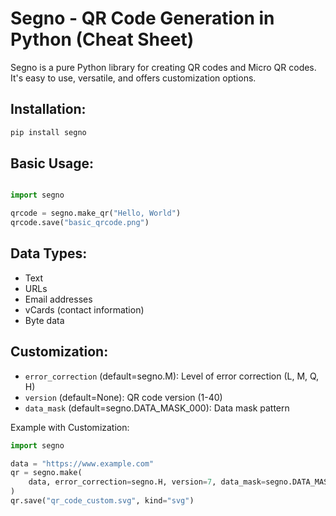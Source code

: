 # Segno - QR Code Generation in Python (Cheat Sheet)

Segno is a pure Python library for creating QR codes and Micro QR codes. It's easy to use, versatile, and offers customization options.

## Installation:

```bash
pip install segno
```
## Basic Usage:

```python

import segno

qrcode = segno.make_qr("Hello, World")
qrcode.save("basic_qrcode.png")
```
## Data Types:

- Text
- URLs
- Email addresses
- vCards (contact information)
- Byte data

## Customization:

- `error_correction` (default=segno.M): Level of error correction (L, M, Q, H)
- `version` (default=None): QR code version (1-40)
- `data_mask` (default=segno.DATA_MASK_000): Data mask pattern

Example with Customization:

```python
import segno

data = "https://www.example.com"
qr = segno.make(
    data, error_correction=segno.H, version=7, data_mask=segno.DATA_MASK_011
)
qr.save("qr_code_custom.svg", kind="svg")
```
